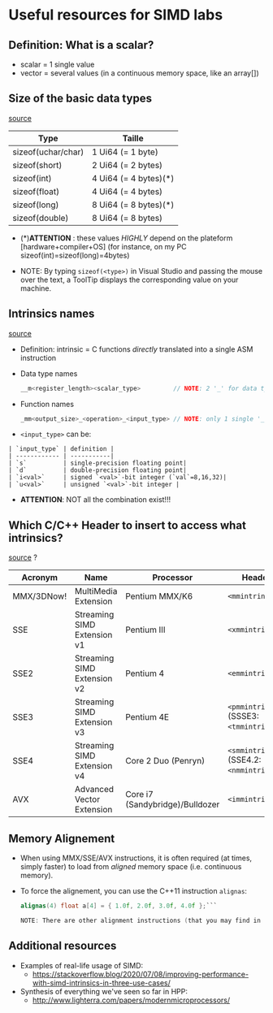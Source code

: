 # Useful resources for SIMD labs

## Definition: What is a scalar?

- scalar = 1 single value
- vector = several values (in a continuous memory space, like an array[])


## Size of the basic data types

[source](https://stackoverflow.com/questions/14821738/size-of-basic-data-types-in-c)

| Type               | Taille               |
|--------------------|----------------------|
| sizeof(uchar/char) | 1 Ui64 (= 1 byte)    |
| sizeof(short)      | 2 Ui64 (= 2 bytes)   |
| sizeof(int)        | 4 Ui64 (= 4 bytes)(\*)|
| sizeof(float)      | 4 Ui64 (= 4 bytes)   |
| sizeof(long)       | 8 Ui64 (= 8 bytes)(\*)|
| sizeof(double)     | 8 Ui64 (= 8 bytes)   |

  - (\*)**ATTENTION** : these values *HIGHLY* depend on the plateform [hardware+compiler+OS] (for instance, on my PC sizeof(int)=sizeof(long)=4bytes)

  - NOTE: By typing `sizeof(<type>)` in Visual Studio and passing the mouse over the text, a ToolTip displays the corresponding value on your machine.


## Intrinsics names

[source](https://software.intel.com/en-us/cpp-compiler-developer-guide-and-reference-naming-and-usage-syntax)

  - Definition: intrinsic = C functions *directly* translated into a single ASM instruction


  - Data type names

    ```c
    __m<register_length><scalar_type>         // NOTE: 2 '_' for data types```

  - Function names

    ```c
    _mm<output_size>_<operation>_<input_type> // NOTE: only 1 single '_' for functions```

   - `<input_type>` can be:

    | `input_type` | definition |
    | ------------ | -----------|
    | `s`          | single-precision floating point|
    | `d`          | double-precision floating point|
    | `i<val>`     | signed `<val>`-bit integer (`val`=8,16,32)|
    | `u<val>`     | unsigned `<val>`-bit integer |

  - **ATTENTION**: NOT all the combination exist!!!

## Which C/C++ Header to insert to access what intrinsics?

[source](https://stackoverflow.com/questions/11228855/header-files-for-x86-simd-intrinsics#11228864) ?

| Acronym    | Name                        | Processor            | Header          |
|------------|-----------------------------|----------------------|----------------|
| MMX/3DNow! | MultiMedia Extension        | Pentium MMX/K6       | `<mmintrin.h>`  |
| SSE        | Streaming SIMD Extension v1 | Pentium III          | `<xmmintrin.h>` |
| SSE2       | Streaming SIMD Extension v2 | Pentium 4            | `<emmintrin.h>` |
| SSE3       | Streaming SIMD Extension v3 | Pentium 4E           | `<pmmintrin.h>` (SSSE3: `<tmmintrin.h>`)|
| SSE4       | Streaming SIMD Extension v4 | Core 2 Duo (Penryn)  | `<smmintrin.h>` (SSE4.2: `<nmmintrin.h>`) |
| AVX        | Advanced Vector Extension   | Core i7 (Sandybridge)/Bulldozer | `<immintrin.h>` |

## Memory Alignement

- When using MMX/SSE/AVX instructions, it is often required (at times, simply faster) to load from *aligned* memory space (i.e. continuous memory).

- To force the alignement, you can use the C++11 instruction `alignas`:

    ```c
    alignas(4) float a[4] = { 1.0f, 2.0f, 3.0f, 4.0f };```

  NOTE: There are other alignment instructions (that you may find in various forums), but they are often specific to a compiler. Thus, prefer the portable method above.

## Additional resources
- Examples of real-life usage of SIMD:
  - https://stackoverflow.blog/2020/07/08/improving-performance-with-simd-intrinsics-in-three-use-cases/
- Synthesis of everything we've seen so far in HPP:
  - http://www.lighterra.com/papers/modernmicroprocessors/
